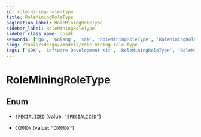 ```yaml
---
id: role-mining-role-type
title: RoleMiningRoleType
pagination_label: RoleMiningRoleType
sidebar_label: RoleMiningRoleType
sidebar_class_name: gosdk
keywords: ['go', 'Golang', 'sdk', 'RoleMiningRoleType', 'RoleMiningRoleType'] 
slug: /tools/sdk/go//models/role-mining-role-type
tags: ['SDK', 'Software Development Kit', 'RoleMiningRoleType', 'RoleMiningRoleType']
---
```


# RoleMiningRoleType

## Enum


* `SPECIALIZED` (value: `"SPECIALIZED"`)

* `COMMON` (value: `"COMMON"`)



